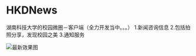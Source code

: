 # HKDNews
湖南科技大学的校园微圈－客户端（全力开发当中。。。）
1.新闻咨询信息
2.包括拍照分享，发现校园之美
3.通知服务


![最新效果图](http://7xjung.com1.z0.glb.clouddn.com/hkdnewsTest.gif)
